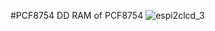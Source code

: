 #PCF8754 
DD RAM of PCF8754
![espi2clcd_3](https://user-images.githubusercontent.com/101080650/182176923-20ce786a-4e00-46dc-806c-9954fb374e43.jpg)
